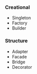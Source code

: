 ### Creational
* Singleton
* Factory
* Builder
### Structure
* Adapter
* Facade
* Bridge
* Decorator
